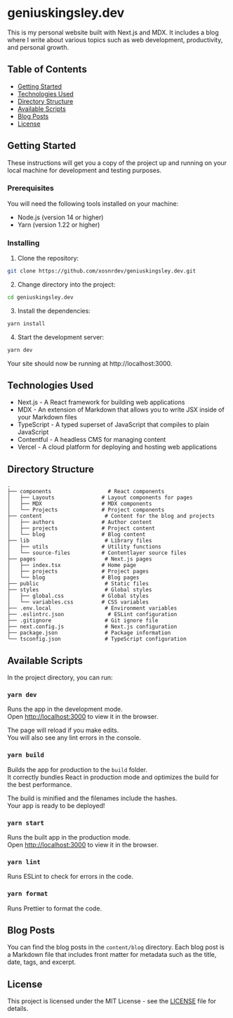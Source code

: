 # geniuskingsley.dev

This is my personal website built with Next.js and MDX. It includes a blog where I write about various topics such as web development, productivity, and personal growth.

## Table of Contents

- [Getting Started](#getting-started)
- [Technologies Used](#technologies-used)
- [Directory Structure](#directory-structure)
- [Available Scripts](#available-scripts)
- [Blog Posts](#blog-posts)
- [License](#license)

## Getting Started

These instructions will get you a copy of the project up and running on your local machine for development and testing purposes.

### Prerequisites

You will need the following tools installed on your machine:

- Node.js (version 14 or higher)
- Yarn (version 1.22 or higher)

### Installing

1. Clone the repository:

```bash
git clone https://github.com/xosnrdev/geniuskingsley.dev.git
```

2. Change directory into the project:

```bash
cd geniuskingsley.dev
```

3. Install the dependencies:

```bash
yarn install
```

4. Start the development server:

```bash
yarn dev
```

Your site should now be running at http://localhost:3000.

## Technologies Used

- Next.js - A React framework for building web applications
- MDX - An extension of Markdown that allows you to write JSX inside of your Markdown files
- TypeScript - A typed superset of JavaScript that compiles to plain JavaScript
- Contentful - A headless CMS for managing content
- Vercel - A cloud platform for deploying and hosting web applications

## Directory Structure

```
.
├── components                  # React components
│   ├── Layouts               # Layout components for pages
│   ├── MDX                   # MDX components
│   └── Projects              # Project components
├── content                    # Content for the blog and projects
│   ├── authors               # Author content
│   ├── projects              # Project content
│   └── blog                  # Blog content
├── lib                        # Library files
│   ├── utils                 # Utility functions
│   └── source-files          # Contentlayer source files
├── pages                      # Next.js pages
│   ├── index.tsx             # Home page
│   ├── projects              # Project pages
│   └── blog                  # Blog pages
├── public                     # Static files
├── styles                     # Global styles
│   ├── global.css            # Global styles
│   └── variables.css         # CSS variables
├── .env.local                 # Environment variables
├── .eslintrc.json              # ESLint configuration
├── .gitignore                 # Git ignore file
├── next.config.js             # Next.js configuration
├── package.json               # Package information
└── tsconfig.json              # TypeScript configuration
```

## Available Scripts

In the project directory, you can run:

### `yarn dev`

Runs the app in the development mode.\
Open [http://localhost:3000](http://localhost:3000) to view it in the browser.

The page will reload if you make edits.\
You will also see any lint errors in the console.

### `yarn build`

Builds the app for production to the `build` folder.\
It correctly bundles React in production mode and optimizes the build for the best performance.

The build is minified and the filenames include the hashes.\
Your app is ready to be deployed!

### `yarn start`

Runs the built app in the production mode.\
Open [http://localhost:3000](http://localhost:3000) to view it in the browser.

### `yarn lint`

Runs ESLint to check for errors in the code.

### `yarn format`

Runs Prettier to format the code.

## Blog Posts

You can find the blog posts in the `content/blog` directory. Each blog post is a Markdown file that includes front matter for metadata such as the title, date, tags, and excerpt.

## License

This project is licensed under the MIT License - see the [LICENSE](LICENSE) file for details.
